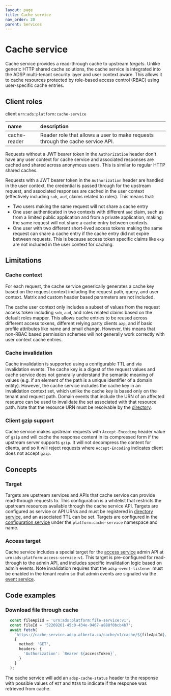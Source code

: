 ```yaml
---
layout: page
title: Cache service
nav_order: 20
parent: Services
---
```


# Cache service
Cache service provides a read-through cache to upstream *targets*. Unlike generic HTTP shared cache solutions, the cache service is integrated into the ADSP multi-tenant security layer and user context aware. This allows it to cache resources protected by role-based access control (RBAC) using user-specific cache entries.

## Client roles
client `urn:ads:platform:cache-service`

| name | description |
|:-|:-|
| cache-reader | Reader role that allows a user to make requests through the cache service API. |

Requests without a JWT bearer token in the `Authorization` header don't have any user context for cache service and associated responses are cached and shared across anonymous users. This is similar to regular HTTP shared caches.

Requests with a JWT bearer token in the `Authorization` header are handled in the user context, the credential is passed through for the upstream request, and associated responses are cached in the user context (effectively including `sub`, `aud`, claims related to roles). This means that:
- Two users making the same request will not share a cache entry
- One user authenticated in two contexts with different `aud` claim, such as from a limited public application and from a private application, making the same request will not share a cache entry between contexts.
- One user with two different short-lived access tokens making the same request can share a cache entry if the cache entry did not expire between requests. This is because access token specific claims like `exp` are not included in the user context for caching.


## Limitations
### Cache context
For each request, the cache service generically generates a cache key based on the request context including the request path, query, and user context. Matrix and custom header based parameters are not included.

The cache user context only includes a subset of values from the request access token including `sub`, `aud`, and roles related claims based on the default roles mapper. This allows cache entries to be reused across different access tokens, different relying party clients `azp`, and if basic profile attributes like name and email change. However, this means that non-RBAC based permission schemes will not generally work correctly with user context cache entries.

### Cache invalidation
Cache invalidation is supported using a configurable TTL and via invalidation events. The cache key is a digest of the request values and cache service does not generally understand the semantic meaning of values (e.g. if an element of the path is a unique identifier of a domain entity). However, the cache service includes the cache key in an invalidation context set, which unlike the cache key is based only on the tenant and request path. Domain events that include the URN of an affected resource can be used to invalidate the set associated with that resource path. Note that the resource URN must be resolvable by the [directory](directory-service.md).

### Client gzip support
Cache service makes upstream requests with `Accept-Encoding` header value of `gzip` and will cache the response content in its compressed form if the upstream server supports `gzip`. It will not decompress the content for clients, and so it will reject requests where `Accept-Encoding` indicates client does not accept `gzip`.

## Concepts
### Target
Targets are upstream services and APIs that cache service can provide read-through requests to. This configuration is a whitelist that restricts the upstream resources available through the cache service API. Targets are configured as service or API URNs and must be registered in [directory service](directory-service.md), and an associated TTL can be set. Targets are configured in the [configuration service](configuration-service.md) under the `platform:cache-service` namespace and name.

### Access target
Cache service includes a special target for the [access service](access-service.md) admin API at `urn:ads:platform:access-service:v1`. This target is pre-configured for read-through to the admin API, and includes specific invalidation logic based on admin events. Note invalidation requires that the `adsp-event-listener` must be enabled in the tenant realm so that admin events are signaled via the [event service](event-service.md).

## Code examples
### Download file through cache
```typescript
  const fileApiId = 'urn:ads:platform:file-service:v1';
  const fileId = '52269261-45c0-434e-9467-a888f0bcb4b7';
  await fetch(
    `https://cache-service.adsp.alberta.ca/cache/v1/cache/${fileApiId}/files/${fileId}/download`,
    {
      method: 'GET',
      headers: {
        'Authorization': `Bearer ${accessToken}`,
      }
    }
  );
```

The cache service will add an `adsp-cache-status` header to the response with possible values of `HIT` and `MISS` to indicate if the response was retrieved from cache.
